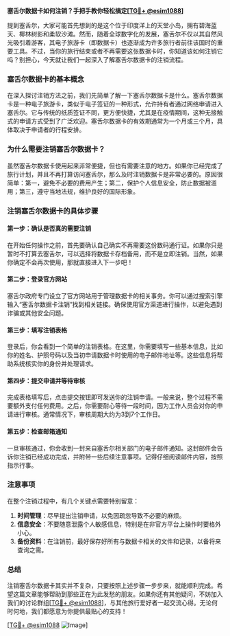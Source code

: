**塞舌尔数据卡如何注销？手把手教你轻松搞定[[TG💪+ @esim1088](https://t.me/s/esim1088)]**

提到塞舌尔，大家可能首先想到的是这个位于印度洋上的天堂小岛，拥有碧海蓝天、椰林树影和柔软沙滩。然而，随着全球数字化的发展，塞舌尔不仅以其自然风光吸引着游客，其电子旅游卡（即数据卡）也逐渐成为许多旅行者前往该国时的重要工具。不过，当你的旅行结束或者不再需要这张数据卡时，你知道该如何注销它吗？别担心，今天就让我们一起深入了解塞舌尔数据卡的注销流程。

### 塞舌尔数据卡的基本概念

在深入探讨注销方法之前，我们先简单了解一下塞舌尔数据卡是什么。塞舌尔数据卡是一种电子旅游卡，类似于电子签证的一种形式，允许持有者通过网络申请进入塞舌尔。它与传统的纸质签证不同，更方便快捷，尤其是在疫情期间，这种无接触式的申请方式受到了广泛欢迎。塞舌尔数据卡的有效期通常为一个月或三个月，具体取决于申请者的行程安排。

### 为什么需要注销塞舌尔数据卡？

虽然塞舌尔数据卡使用起来非常便捷，但也有需要注意的地方。如果你已经完成了旅行计划，并且不再打算访问塞舌尔，那么及时注销数据卡是非常必要的。原因很简单：第一，避免不必要的费用产生；第二，保护个人信息安全，防止数据被滥用；第三，遵守当地法规，维护良好的国际形象。

### 注销塞舌尔数据卡的具体步骤

#### 第一步：确认是否真的需要注销

在开始任何操作之前，首先要确认自己确实不再需要这份数码通行证。如果你只是暂时不打算去塞舌尔，可以选择将数据卡存档备用，而不是立即注销。当然，如果你确定不会再次使用，那就直接进入下一步吧！

#### 第二步：登录官方网站

塞舌尔政府专门设立了官方网站用于管理数据卡的相关事务。你可以通过搜索引擎输入“塞舌尔数据卡注销”找到相关链接。确保使用官方渠道进行操作，以避免遇到诈骗或其他安全问题。

#### 第三步：填写注销表格

登录后，你会看到一个简单的注销表格。在这里，你需要填写一些基本信息，比如你的姓名、护照号码以及当初申请数据卡时使用的电子邮件地址等。这些信息将帮助系统核实你的身份并处理请求。

#### 第四步：提交申请并等待审核

完成表格填写后，点击提交按钮即可发送你的注销申请。一般来说，整个过程不需要额外支付任何费用。之后，你需要耐心等待一段时间，因为工作人员会对你的申请进行审核。通常情况下，审核周期大约为3到7个工作日。

#### 第五步：检查邮箱通知

一旦审核通过，你会收到一封来自塞舌尔相关部门的电子邮件通知。这封邮件会告诉你注销已经成功完成，并附带一些后续注意事项。记得仔细阅读邮件内容，按照指示行事。

### 注意事项

在整个注销过程中，有几个关键点需要特别留意：

1. **时间管理**：尽早提出注销申请，以免因疏忽导致不必要的麻烦。
2. **信息安全**：不要随意泄露个人敏感信息，特别是在非官方平台上操作时要格外小心。
3. **备份资料**：在注销前，最好保存好所有与数据卡相关的文件和记录，以备将来查询之需。

### 总结

注销塞舌尔数据卡其实并不复杂，只要按照上述步骤一步步来，就能顺利完成。希望这篇文章能够帮助到那些正在为此发愁的朋友。如果你还有其他疑问，不妨加入我们的讨论群组[[TG💪+ @esim1088](https://t.me/s/esim1088)]，与其他旅行爱好者一起交流心得。无论何时何地，我们都愿意为你提供最贴心的支持！

[[TG💪+ @esim1088](https://t.me/s/esim1088) ![Image](https://i.postimg.cc/4NQfJmqS/Snipaste-2025-05-13-00-14-12.png)]
